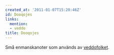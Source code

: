 ```yaml
---
created_at: '2011-01-07T15:20:46Z'
id: Dooqojes
links:
  mention:
  - veddo
title: Dooqojes
---
```


Små enmanskanoter som används av [veddofolket].

  [veddofolket]: veddo